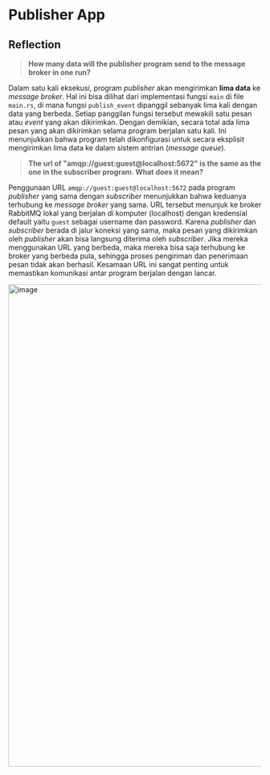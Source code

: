 # Publisher App

## Reflection

> **How many data will the publisher program send to the message broker in one run?**

Dalam satu kali eksekusi, program *publisher* akan mengirimkan **lima data** ke *message broker*. Hal ini bisa dilihat dari implementasi fungsi `main` di file `main.rs`, di mana fungsi `publish_event` dipanggil sebanyak lima kali dengan data yang berbeda. Setiap panggilan fungsi tersebut mewakili satu pesan atau *event* yang akan dikirimkan. Dengan demikian, secara total ada lima pesan yang akan dikirimkan selama program berjalan satu kali. Ini menunjukkan bahwa program telah dikonfigurasi untuk secara eksplisit mengirimkan lima data ke dalam sistem antrian (*message queue*).



> **The url of "amqp\://guest\:guest\@localhost:5672" is the same as the one in the subscriber program. What does it mean?**

Penggunaan URL `amqp://guest:guest@localhost:5672` pada program *publisher* yang sama dengan *subscriber* menunjukkan bahwa keduanya terhubung ke *message broker* yang sama. URL tersebut menunjuk ke broker RabbitMQ lokal yang berjalan di komputer (localhost) dengan kredensial default yaitu `guest` sebagai username dan password. Karena *publisher* dan *subscriber* berada di jalur koneksi yang sama, maka pesan yang dikirimkan oleh *publisher* akan bisa langsung diterima oleh *subscriber*. Jika mereka menggunakan URL yang berbeda, maka mereka bisa saja terhubung ke broker yang berbeda pula, sehingga proses pengiriman dan penerimaan pesan tidak akan berhasil. Kesamaan URL ini sangat penting untuk memastikan komunikasi antar program berjalan dengan lancar.


<img width="959" alt="image" src="https://github.com/user-attachments/assets/e768a6da-bb40-42e8-8a6e-d8cc801afa14" />

